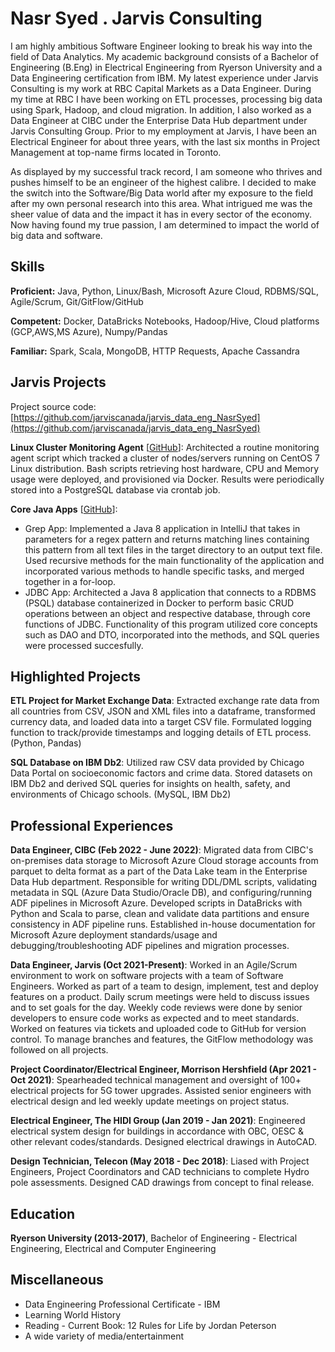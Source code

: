 # Nasr Syed . Jarvis Consulting

I am highly ambitious Software Engineer looking to break his way into the field of Data Analytics. My academic background consists of a Bachelor of Engineering (B.Eng) in Electrical Engineering from Ryerson University and a Data Engineering certification from IBM. My latest experience under Jarvis Consulting is my work at RBC Capital Markets as a Data Engineer. During my time at RBC I have been working on ETL processes, processing big data using Spark, Hadoop, and cloud migration. In addition, I also worked as a Data Engineer at CIBC under the Enterprise Data Hub department under Jarvis Consulting Group. Prior to my employment at Jarvis, I have been an Electrical Engineer for about three years, with the last six months in Project Management at top-name firms located in Toronto.

As displayed by my successful track record, I am someone who thrives and pushes himself to be an engineer of the highest calibre. I decided to make the switch into the Software/Big Data world after my exposure to the field after my own personal research into this area. What intrigued me was the sheer value of data and the impact it has in every sector of the economy.  Now having found my true passion, I am determined to impact the world of big data and software.

## Skills

**Proficient:** Java, Python, Linux/Bash, Microsoft Azure Cloud, RDBMS/SQL, Agile/Scrum, Git/GitFlow/GitHub

**Competent:** Docker, DataBricks Notebooks, Hadoop/Hive, Cloud platforms (GCP,AWS,MS Azure), Numpy/Pandas

**Familiar:** Spark, Scala, MongoDB, HTTP Requests, Apache Cassandra

## Jarvis Projects

Project source code: [https://github.com/jarviscanada/jarvis_data_eng_NasrSyed](https://github.com/jarviscanada/jarvis_data_eng_NasrSyed)


**Linux Cluster Monitoring Agent** [[GitHub](https://github.com/jarviscanada/jarvis_data_eng_NasrSyed/tree/master/linux_sql)]: Architected a routine monitoring agent script which tracked a cluster of nodes/servers running on CentOS 7 Linux distribution. Bash scripts retrieving host hardware, CPU and Memory usage were deployed, and provisioned via Docker. Results were periodically stored into a PostgreSQL database via crontab job.

**Core Java Apps** [[GitHub](https://github.com/jarviscanada/jarvis_data_eng_NasrSyed/tree/master/core_java)]:
      
  - Grep App: Implemented a Java 8 application in IntelliJ that takes in parameters for a regex pattern and returns matching lines containing this pattern from all text files in the target directory to an output text file. Used recursive methods for the main functionality of the application and incorporated various methods to handle specific tasks, and merged together in a for-loop.
  - JDBC App: Architected a Java 8 application that connects to a RDBMS (PSQL) database containerized in Docker to perform basic CRUD operations between an object and respective database, through core functions of JDBC. Functionality of this program utilized core concepts such as DAO and DTO, incorporated into the methods, and SQL queries were processed succesfully.


## Highlighted Projects
**ETL Project for Market Exchange Data**: Extracted exchange rate data from all countries from CSV, JSON and XML files into a dataframe, transformed currency data, and loaded data into a target CSV file. Formulated logging function to track/provide timestamps and logging details of ETL process. (Python, Pandas)

**SQL Database on IBM Db2**: Utilized raw CSV data provided by Chicago Data Portal on socioeconomic factors and crime data. Stored datasets on IBM Db2 and derived SQL queries for insights on health, safety, and environments of Chicago schools. (MySQL, IBM Db2)


## Professional Experiences

**Data Engineer, CIBC (Feb 2022 - June 2022)**: Migrated data from CIBC's on-premises data storage to Microsoft Azure Cloud storage accounts from parquet to delta format as a part of the Data Lake team in the Enterprise Data Hub department. Responsible for writing DDL/DML scripts, validating metadata in SQL (Azure Data Studio/Oracle DB), and configuring/running ADF pipelines in Microsoft Azure. Developed scripts in DataBricks with Python and Scala to parse, clean and validate data partitions and ensure consistency in ADF pipeline runs. Established in-house documentation for Microsoft Azure deployment standards/usage and debugging/troubleshooting ADF pipelines and migration processes.

**Data Engineer, Jarvis (Oct 2021-Present)**: Worked in an Agile/Scrum environment to work on software projects with a team of Software Engineers. Worked as part of a team to design, implement, test and deploy features on a product. Daily scrum meetings were held to discuss issues and to set goals for the day. Weekly code reviews were done by senior developers to ensure code works as expected and to meet standards. Worked on features via tickets and uploaded code to GitHub for version control. To manage branches and features, the GitFlow methodology was followed on all projects.

**Project Coordinator/Electrical Engineer, Morrison Hershfield (Apr 2021 - Oct 2021)**: Spearheaded technical management and oversight of 100+ electrical projects for 5G tower upgrades. Assisted senior engineers with electrical design and led weekly update meetings on project status.

**Electrical Engineer, The HIDI Group (Jan 2019 - Jan 2021)**: Engineered electrical system design for buildings in accordance with OBC, OESC & other relevant codes/standards. Designed electrical drawings in AutoCAD.

**Design Technician, Telecon (May 2018 - Dec 2018)**: Liased with Project Engineers, Project Coordinators and CAD technicians to complete Hydro pole assessments. Designed CAD drawings from concept to final release.


## Education
**Ryerson University (2013-2017)**, Bachelor of Engineering - Electrical Engineering, Electrical and Computer Engineering


## Miscellaneous
- Data Engineering Professional Certificate - IBM
- Learning World History
- Reading - Current Book: 12 Rules for Life by Jordan Peterson
- A wide variety of media/entertainment